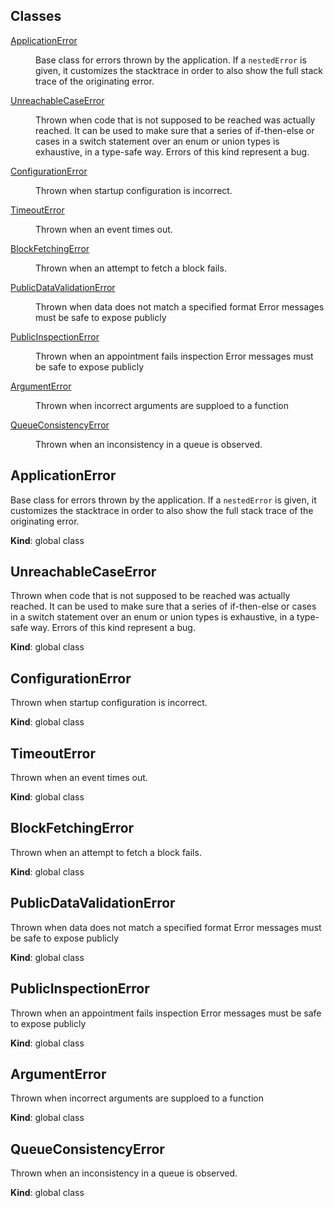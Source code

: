 ## Classes

<dl>
<dt><a href="#ApplicationError">ApplicationError</a></dt>
<dd><p>Base class for errors thrown by the application.
If a <code>nestedError</code> is given, it customizes the stacktrace in order to also
show the full stack trace of the originating error.</p>
</dd>
<dt><a href="#UnreachableCaseError">UnreachableCaseError</a></dt>
<dd><p>Thrown when code that is not supposed to be reached was actually reached. It can be used to make sure that a series of if-then-else or
cases in a switch statement over an enum or union types is exhaustive, in a type-safe way.
Errors of this kind represent a bug.</p>
</dd>
<dt><a href="#ConfigurationError">ConfigurationError</a></dt>
<dd><p>Thrown when startup configuration is incorrect.</p>
</dd>
<dt><a href="#TimeoutError">TimeoutError</a></dt>
<dd><p>Thrown when an event times out.</p>
</dd>
<dt><a href="#BlockFetchingError">BlockFetchingError</a></dt>
<dd><p>Thrown when an attempt to fetch a block fails.</p>
</dd>
<dt><a href="#PublicDataValidationError">PublicDataValidationError</a></dt>
<dd><p>Thrown when data does not match a specified format
Error messages must be safe to expose publicly</p>
</dd>
<dt><a href="#PublicInspectionError">PublicInspectionError</a></dt>
<dd><p>Thrown when an appointment fails inspection
Error messages must be safe to expose publicly</p>
</dd>
<dt><a href="#ArgumentError">ArgumentError</a></dt>
<dd><p>Thrown when incorrect arguments are supploed to a function</p>
</dd>
<dt><a href="#QueueConsistencyError">QueueConsistencyError</a></dt>
<dd><p>Thrown when an inconsistency in a queue is observed.</p>
</dd>
</dl>

<a name="ApplicationError"></a>

## ApplicationError
Base class for errors thrown by the application.
If a `nestedError` is given, it customizes the stacktrace in order to also
show the full stack trace of the originating error.

**Kind**: global class  
<a name="UnreachableCaseError"></a>

## UnreachableCaseError
Thrown when code that is not supposed to be reached was actually reached. It can be used to make sure that a series of if-then-else or
cases in a switch statement over an enum or union types is exhaustive, in a type-safe way.
Errors of this kind represent a bug.

**Kind**: global class  
<a name="ConfigurationError"></a>

## ConfigurationError
Thrown when startup configuration is incorrect.

**Kind**: global class  
<a name="TimeoutError"></a>

## TimeoutError
Thrown when an event times out.

**Kind**: global class  
<a name="BlockFetchingError"></a>

## BlockFetchingError
Thrown when an attempt to fetch a block fails.

**Kind**: global class  
<a name="PublicDataValidationError"></a>

## PublicDataValidationError
Thrown when data does not match a specified format
Error messages must be safe to expose publicly

**Kind**: global class  
<a name="PublicInspectionError"></a>

## PublicInspectionError
Thrown when an appointment fails inspection
Error messages must be safe to expose publicly

**Kind**: global class  
<a name="ArgumentError"></a>

## ArgumentError
Thrown when incorrect arguments are supploed to a function

**Kind**: global class  
<a name="QueueConsistencyError"></a>

## QueueConsistencyError
Thrown when an inconsistency in a queue is observed.

**Kind**: global class  
